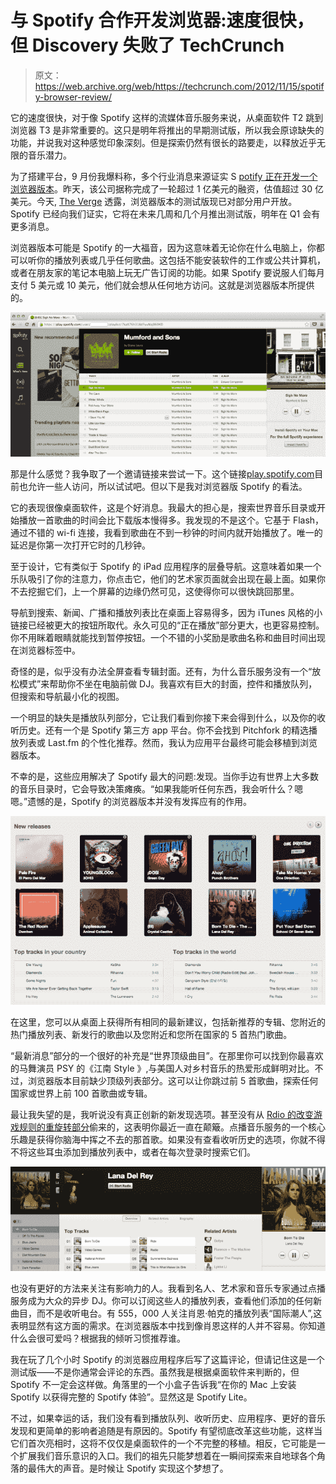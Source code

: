 # 与 Spotify 合作开发浏览器:速度很快，但 Discovery 失败了 TechCrunch

> 原文：<https://web.archive.org/web/https://techcrunch.com/2012/11/15/spotify-browser-review/>

它的速度很快，对于像 Spotify 这样的流媒体音乐服务来说，从桌面软件 T2 跳到浏览器 T3 是非常重要的。这只是明年将推出的早期测试版，所以我会原谅缺失的功能，并说我对这种感觉印象深刻。但是探索仍然有很长的路要走，以释放近乎无限的音乐潜力。

为了搭建平台，9 月份我爆料称，多个行业消息来源证实 S [potify 正在开发一个浏览器版本](https://web.archive.org/web/20221129204359/https://beta.techcrunch.com/2012/09/08/spotify-browser/)。昨天，该公司据称完成了一轮超过 1 亿美元的融资，估值超过 30 亿美元。今天, [The Verge](https://web.archive.org/web/20221129204359/http://www.theverge.com/2012/11/15/3649068/spotify-browser-player-web-app) 透露，浏览器版本的测试版现已对部分用户开放。Spotify 已经向我们证实，它将在未来几周和几个月推出测试版，明年在 Q1 会有更多消息。

浏览器版本可能是 Spotify 的一大福音，因为这意味着无论你在什么电脑上，你都可以听你的播放列表或几乎任何歌曲。这包括不能安装软件的工作或公共计算机，或者在朋友家的笔记本电脑上玩无广告订阅的功能。如果 Spotify 要说服人们每月支付 5 美元或 10 美元，他们就会想从任何地方访问。这就是浏览器版本所提供的。

![](img/6f395e7d18183475988d07c0c168901c.png "Spotify Full-Screen")

那是什么感觉？我争取了一个邀请链接来尝试一下。这个链接[play.spotify.com](https://web.archive.org/web/20221129204359/https://play.spotify.com/)目前也允许一些人访问，所以试试吧。但以下是我对浏览器版 Spotify 的看法。

它的表现很像桌面软件，这是个好消息。我最大的担心是，搜索世界音乐目录或开始播放一首歌曲的时间会比下载版本慢得多。我发现的不是这个。它基于 Flash，通过不错的 wi-fi 连接，我看到歌曲在不到一秒钟的时间内就开始播放了。唯一的延迟是你第一次打开它时的几秒钟。

至于设计，它有类似于 Spotify 的 iPad 应用程序的层叠导航。这意味着如果一个乐队吸引了你的注意力，你点击它，他们的艺术家页面就会出现在最上面。如果你不去挖掘它们，上一个屏幕的边缘仍然可见，这使得你可以很快跳回那里。

导航到搜索、新闻、广播和播放列表比在桌面上容易得多，因为 iTunes 风格的小链接已经被更大的按钮所取代。永久可见的“正在播放”部分更大，也更容易控制。你不用眯着眼睛就能找到暂停按钮。一个不错的小奖励是歌曲名称和曲目时间出现在浏览器标签中。

奇怪的是，似乎没有办法全屏查看专辑封面。还有，为什么音乐服务没有一个“放松模式”来帮助你不坐在电脑前做 DJ。我喜欢有巨大的封面，控件和播放队列，但搜索和导航最小化的视图。

一个明显的缺失是播放队列部分，它让我们看到你接下来会得到什么，以及你的收听历史。还有一个是 Spotify 第三方 app 平台。你不会找到 Pitchfork 的精选播放列表或 Last.fm 的个性化推荐。然而，我认为应用平台最终可能会移植到浏览器版本。

不幸的是，这些应用解决了 Spotify 最大的问题:发现。当你手边有世界上大多数的音乐目录时，它会导致决策瘫痪。“如果我能听任何东西，我会听什么？嗯嗯。”遗憾的是，Spotify 的浏览器版本并没有发挥应有的作用。

![](img/c1077ed46883c3a8d489669665c4b0c1.png "Spotify New Releases")

在这里，您可以从桌面上获得所有相同的最新建议，包括新推荐的专辑、您附近的热门播放列表、新发行的歌曲以及您附近和您所在国家的 5 首热门歌曲。

“最新消息”部分的一个很好的补充是“世界顶级曲目”。在那里你可以找到你最喜欢的马舞演员 PSY 的《江南 Style 》,与美国人对乡村音乐的热爱形成鲜明对比。不过，浏览器版本目前缺少顶级列表部分。这可以让你跳过前 5 首歌曲，探索任何国家或世界上前 100 首歌曲或专辑。

最让我失望的是，我听说没有真正创新的新发现选项。甚至没有从 [Rdio 的改变游戏规则的重旋转部分](https://web.archive.org/web/20221129204359/https://beta.techcrunch.com/2012/03/26/mog-spotify-rdio-comparison/)偷来的，这表明你最近一直在颠簸。点播音乐服务的一个核心乐趣是获得你脑海中挥之不去的那首歌。如果没有查看收听历史的选项，你就不得不将这些耳虫添加到播放列表中，或者在每次登录时搜索它们。

![](img/9c0fede3826f5866dde9579e56725c1d.png "Lana Del Rey Artist Page")

也没有更好的方法来关注有影响力的人。我看到名人、艺术家和音乐专家通过点播服务成为大众的异步 DJ。你可以订阅这些人的播放列表，查看他们添加的任何新曲目，而不是收听电台。有 555，000 人关注肖恩·帕克的播放列表“国际潮人”,这表明显然有这方面的需求。在浏览器版本中找到像肖恩这样的人并不容易。你知道什么会很可爱吗？根据我的倾听习惯推荐谁。

我在玩了几个小时 Spotify 的浏览器应用程序后写了这篇评论，但请记住这是一个测试版——不是你通常会评论的东西。虽然我是根据桌面软件来判断的，但 Spotify 不一定会这样做。角落里的一个小盒子告诉我“在你的 Mac 上安装 Spotify 以获得完整的 Spotify 体验”。显然这是 Spotify Lite。

不过，如果幸运的话，我们没有看到播放队列、收听历史、应用程序、更好的音乐发现和更简单的影响者追随是有原因的。Spotify 有望彻底改革这些功能，这样当它们首次亮相时，这将不仅仅是桌面软件的一个不完整的移植。相反，它可能是一个扩展我们音乐意识的入口。我们的祖先只能梦想着在一瞬间探索来自地球各个角落的最伟大的声音。是时候让 Spotify 实现这个梦想了。